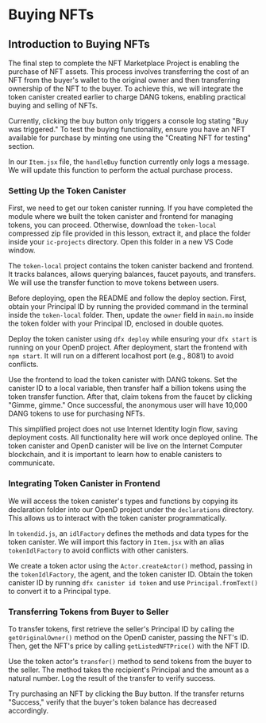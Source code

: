 # Buying NFTs

## Introduction to Buying NFTs

The final step to complete the NFT Marketplace Project is enabling the purchase of NFT assets. This process involves transferring the cost of an NFT from the buyer's wallet to the original owner and then transferring ownership of the NFT to the buyer. To achieve this, we will integrate the token canister created earlier to charge DANG tokens, enabling practical buying and selling of NFTs.

Currently, clicking the buy button only triggers a console log stating "Buy was triggered." To test the buying functionality, ensure you have an NFT available for purchase by minting one using the "Creating NFT for testing" section.

In our `Item.jsx` file, the `handleBuy` function currently only logs a message. We will update this function to perform the actual purchase process.

### Setting Up the Token Canister

First, we need to get our token canister running. If you have completed the module where we built the token canister and frontend for managing tokens, you can proceed. Otherwise, download the `token-local` compressed zip file provided in this lesson, extract it, and place the folder inside your `ic-projects` directory. Open this folder in a new VS Code window.

The `token-local` project contains the token canister backend and frontend. It tracks balances, allows querying balances, faucet payouts, and transfers. We will use the transfer function to move tokens between users.

Before deploying, open the README and follow the deploy section. First, obtain your Principal ID by running the provided command in the terminal inside the `token-local` folder. Then, update the `owner` field in `main.mo` inside the token folder with your Principal ID, enclosed in double quotes.

Deploy the token canister using `dfx deploy` while ensuring your `dfx start` is running on your OpenD project. After deployment, start the frontend with `npm start`. It will run on a different localhost port (e.g., 8081) to avoid conflicts.

Use the frontend to load the token canister with DANG tokens. Set the canister ID to a local variable, then transfer half a billion tokens using the token transfer function. After that, claim tokens from the faucet by clicking "Gimme, gimme." Once successful, the anonymous user will have 10,000 DANG tokens to use for purchasing NFTs.

This simplified project does not use Internet Identity login flow, saving deployment costs. All functionality here will work once deployed online. The token canister and OpenD canister will be live on the Internet Computer blockchain, and it is important to learn how to enable canisters to communicate.

### Integrating Token Canister in Frontend

We will access the token canister's types and functions by copying its declaration folder into our OpenD project under the `declarations` directory. This allows us to interact with the token canister programmatically.

In `tokendid.js`, an `idlFactory` defines the methods and data types for the token canister. We will import this factory in `Item.jsx` with an alias `tokenIdlFactory` to avoid conflicts with other canisters.

We create a token actor using the `Actor.createActor()` method, passing in the `tokenIdlFactory`, the agent, and the token canister ID. Obtain the token canister ID by running `dfx canister id token` and use `Principal.fromText()` to convert it to a Principal type.

### Transferring Tokens from Buyer to Seller

To transfer tokens, first retrieve the seller's Principal ID by calling the `getOriginalOwner()` method on the OpenD canister, passing the NFT's ID. Then, get the NFT's price by calling `getListedNFTPrice()` with the NFT ID.

Use the token actor's `transfer()` method to send tokens from the buyer to the seller. The method takes the recipient's Principal and the amount as a natural number. Log the result of the transfer to verify success.

Try purchasing an NFT by clicking the Buy button. If the transfer returns "Success," verify that the buyer's token balance has decreased accordingly.
